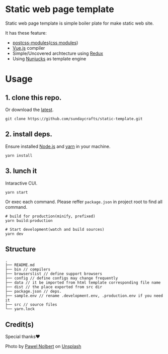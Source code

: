 # Static web page template
Static web page template is simple boiler plate for make static web site.

It has these feature:
* [postcss-modules](https://github.com/css-modules/postcss-modules)([css modules](https://github.com/css-modules/css-modules))
* [Vue.js](https://github.com/vuejs/vue) compiler
* Simple/Uncovered archtecture using [Redux](https://github.com/reactjs/redux)
* Using [Nunjucks](https://mozilla.github.io/nunjucks/) as template engine

# Usage
## 1. clone this repo.
Or download the [latest](https://github.com/sundaycrafts/static-template/archive/master.zip).

```shell
git clone https://github.com/sundaycrafts/static-template.git
```

## 2. install deps.
Ensure installed [Node.js](https://nodejs.org/en/) and [yarn](https://yarnpkg.com/lang/en/docs/install/) in your machine.

```shell
yarn install
```

## 3. lunch it
Intaractive CUI.

```shell
yarn start
```

Or exec each command.
Please reffer `package.json` in project root to find all command.

```shell
# build for production(minify, prefixed)
yarn build:production

# Start development(watch and build sources)
yarn dev
```

## Structure

```
.
├── README.md
├── bin // compilers
├── browserslist // define support browsers
├── config // define configs may change frequently
├── data // it be imported from html template corresponding file name
├── dist // the place exported from src dir
├── package.json // deps.
├── sample.env // rename .development.env, .production.env if you need it
├── src // source files
└── yarn.lock
```

## Credit(s)
Special thanks❤️

Photo by [Pawel Nolbert](https://unsplash.com/photos/62OK9xwVA0c) on [Unsplash](https://unsplash.com/)

